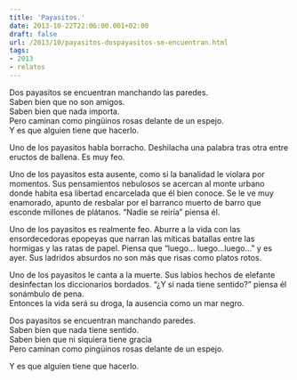 ```yaml
---
title: 'Payasitos.'
date: 2013-10-22T22:06:00.001+02:00
draft: false
url: /2013/10/payasitos-dospayasitos-se-encuentran.html
tags: 
- 2013
- relatos
---
```


Dos payasitos se encuentran manchando las paredes.  
Saben bien que no son amigos.  
Saben bien que nada importa.  
Pero caminan como pingüinos rosas delante de un espejo.  
Y es que alguien tiene que hacerlo.  

Uno de los payasitos habla borracho. Deshilacha una palabra tras otra entre eructos de ballena. Es muy feo.  

Uno de los payasitos esta ausente, como si la banalidad le violara por momentos. Sus pensamientos nebulosos se acercan al monte urbano donde habita esa libertad encarcelada que él bien conoce. Se le ve muy enamorado, apunto de resbalar por el barranco muerto de barro que esconde millones de plátanos. “Nadie se reiría” piensa él.  

Uno de los payasitos es realmente feo. Aburre a la vida con las ensordecedoras epopeyas que narran las míticas batallas entre las hormigas y las ratas de papel. Piensa que “luego… luego…luego…” y es ayer. Sus ladridos absurdos no son más que risas como platos rotos.  

Uno de los payasitos le canta a la muerte. Sus labios hechos de elefante desinfectan los diccionarios bordados. “¿Y si nada tiene sentido?” piensa él sonámbulo de pena.   
Entonces la vida será su droga, la ausencia como un mar negro.  

Dos payasitos se encuentran manchando paredes.  
Saben bien que nada tiene sentido.  
Saben bien que ni siquiera tiene gracia  
Pero caminan como pingüinos rosas delante de un espejo.  

Y es que alguien tiene que hacerlo.  